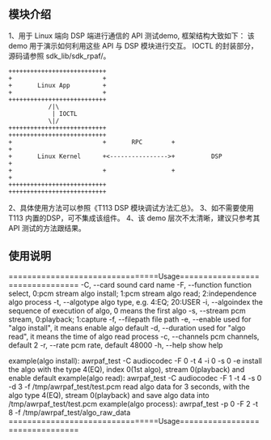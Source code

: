 ## 模块介绍

1、用于 Linux 端向 DSP 端进行通信的 API 测试demo, 框架结构大致如下：
   该 demo 用于演示如何利用这些 API 与 DSP 模块进行交互。
   IOCTL 的封装部分，源码请参照 sdk_lib/sdk_rpaf/。

    +++++++++++++++++++++++++++
    +                         +
    +       Linux App         +
    +                         +
    +++++++++++++++++++++++++++
               /|\
                | IOCTL
               \|/
    +++++++++++++++++++++++++++                  +++++++++++++++++++++++++++
    +                         +       RPC        +                         +
    +       Linux Kernel      +<---------------->+          DSP            +
    +                         +                  +                         +
    +++++++++++++++++++++++++++                  +++++++++++++++++++++++++++

2、具体使用方法可以参照《T113 DSP 模块调试方法汇总》。
3、如不需要使用 T113 内置的DSP，可不集成该组件。
4、该 demo 层次不太清晰，建议只参考其 API 测试的方法跟结果。

## 使用说明

================================Usage================================
 -C,  --card       sound card name
 -F,  --function   function select, 0:pcm stream algo install;
                                    1:pcm stream algo read;
                                    2:independence algo process
 -t,  --algotype   algo type, e.g. 4:EQ; 20:USER
 -i,  --algoindex  the sequence of execution of algo, 0 means the first algo
 -s,  --stream     pcm stream, 0:playback; 1:capture
 -f,  --filepath   file path
 -e,  --enable     used for "algo install", it means enable algo default
 -d,  --duration   used for "algo read", it means the time of algo read process
 -c,  --channels   pcm channels, default 2
 -r,  --rate       pcm rate, default 48000
 -h,  --help       show help

example(algo install):
awrpaf_test -C audiocodec -F 0 -t 4 -i 0 -s 0 -e
  install the algo with the type 4(EQ), index 0(1st algo), stream 0(playback)
  and enable default
example(algo read):
awrpaf_test -C audiocodec -F 1 -t 4 -s 0 -d 3 -f /tmp/awrpaf_test/test.pcm
  read algo data for 3 seconds, with the algo type 4(EQ), stream 0(playback)
  and save algo data into /tmp/awrpaf_test/test.pcm
example(algo process):
awrpaf_test -p 0 -F 2 -t 8 -f /tmp/awrpaf_test/algo_raw_data
================================Usage================================
